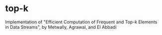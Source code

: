 # top-k
Implementation of "Efficient Computation of Frequent and Top-k Elements in Data Streams", by Metwally, Agrawal, and El Abbadi
